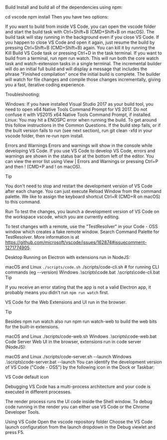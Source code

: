 Build
Install and build all of the dependencies using npm:

cd vscode
npm install
Then you have two options:

If you want to build from inside VS Code, you can open the vscode folder and start the build task with Ctrl+Shift+B (CMD+Shift+B on macOS). The build task will stay running in the background even if you close VS Code. If you happen to close VS Code and open it again, just resume the build by pressing Ctrl+Shift+B (CMD+Shift+B) again. You can kill it by running the Kill Build VS Code task or pressing Ctrl+D in the task terminal.
If you want to build from a terminal, run npm run watch. This will run both the core watch task and watch-extension tasks in a single terminal.
The incremental builder will do an initial full build and will display a message that includes the phrase "Finished compilation" once the initial build is complete. The builder will watch for file changes and compile those changes incrementally, giving you a fast, iterative coding experience.

Troubleshooting:

Windows: If you have installed Visual Studio 2017 as your build tool, you need to open x64 Native Tools Command Prompt for VS 2017. Do not confuse it with VS2015 x64 Native Tools Command Prompt, if installed.
Linux: You may hit a ENOSPC error when running the build. To get around this follow instructions in the Common Questions.
If the build step fails, or if the built version fails to run (see next section), run git clean -xfd in your vscode folder, then re-run npm install.

Errors and Warnings
Errors and warnings will show in the console while developing VS Code. If you use VS Code to develop VS Code, errors and warnings are shown in the status bar at the bottom left of the editor. You can view the error list using View | Errors and Warnings or pressing Ctrl+P and then ! (CMD+P and ! on macOS).

Tip

You don't need to stop and restart the development version of VS Code after each change. You can just execute Reload Window from the command palette. We like to assign the keyboard shortcut Ctrl+R (CMD+R on macOS) to this command.

Run
To test the changes, you launch a development version of VS Code on the workspace vscode, which you are currently editing.

To test changes with a remote, use the "TestResolver" in your Code - OSS window which creates a fake remote window. Search Command Palette for TestResolver. More information is at https://github.com/microsoft/vscode/issues/162874#issuecomment-1271774905.

Desktop
Running on Electron with extensions run in NodeJS:

macOS and Linux
`./scripts/code.sh`
./scripts/code-cli.sh # for running CLI commands (eg --version)
Windows
.\scripts\code.bat
.\scripts\code-cli.bat
Tip

If you receive an error stating that the app is not a valid Electron app, it probably means you didn't run `npm run watch` first.

VS Code for the Web
Extensions and UI run in the browser.

Tip

Besides npm run watch also run npm run watch-web to build the web bits for the built-in extensions.

macOS and Linux
./scripts/code-web.sh
Windows
.\scripts\code-web.bat
Code Server Web
UI in the browser, extensions run in code server (NodeJS):

macOS and Linux
./scripts/code-server.sh --launch
Windows
.\scripts\code-server.bat --launch
You can identify the development version of VS Code ("Code - OSS") by the following icon in the Dock or Taskbar:

VS Code default icon

Debugging
VS Code has a multi-process architecture and your code is executed in different processes.

The render process runs the UI code inside the Shell window. To debug code running in the render you can either use VS Code or the Chrome Developer Tools.

Using VS Code
Open the vscode repository folder
Choose the VS Code launch configuration from the launch dropdown in the Debug viewlet and press F5.
